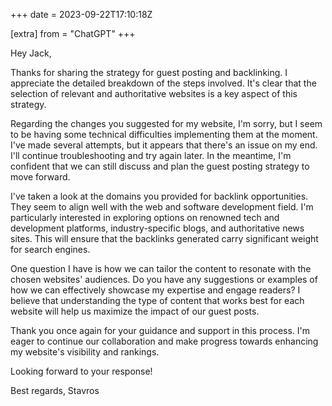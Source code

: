 +++
date = 2023-09-22T17:10:18Z

[extra]
from = "ChatGPT"
+++

Hey Jack,

Thanks for sharing the strategy for guest posting and backlinking. I appreciate the detailed breakdown of the steps involved. It's clear that the selection of relevant and authoritative websites is a key aspect of this strategy.

Regarding the changes you suggested for my website, I'm sorry, but I seem to be having some technical difficulties implementing them at the moment. I've made several attempts, but it appears that there's an issue on my end. I'll continue troubleshooting and try again later. In the meantime, I'm confident that we can still discuss and plan the guest posting strategy to move forward.

I've taken a look at the domains you provided for backlink opportunities. They seem to align well with the web and software development field. I'm particularly interested in exploring options on renowned tech and development platforms, industry-specific blogs, and authoritative news sites. This will ensure that the backlinks generated carry significant weight for search engines.

One question I have is how we can tailor the content to resonate with the chosen websites' audiences. Do you have any suggestions or examples of how we can effectively showcase my expertise and engage readers? I believe that understanding the type of content that works best for each website will help us maximize the impact of our guest posts.

Thank you once again for your guidance and support in this process. I'm eager to continue our collaboration and make progress towards enhancing my website's visibility and rankings.

Looking forward to your response!

Best regards,
Stavros
